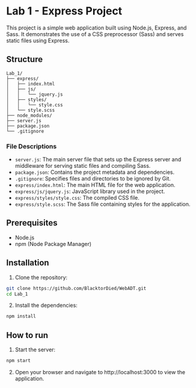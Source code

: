 # Lab 1 - Express Project
This project is a simple web application built using Node.js, Express, and Sass. It demonstrates the use of a CSS preprocessor (Sass) and serves static files using Express.

## Structure
```
Lab_1/
├── express/
│   ├── index.html
│   ├── js/
│   │   └── jquery.js
│   ├── styles/
│   │   └── style.css
│   └── style.scss
├── node_modules/
├── server.js
├── package.json
└── .gitignore
```

### File Descriptions
- `server.js`: The main server file that sets up the Express server and middleware for serving static files and compiling Sass.
- `package.json`: Contains the project metadata and dependencies.
- `.gitignore`: Specifies files and directories to be ignored by Git.
- `express/index.html`: The main HTML file for the web application.
- `express/js/jquery.js`: JavaScript library used in the project.
- `express/styles/style.css`: The compiled CSS file.
- `express/style.scss`: The Sass file containing styles for the application.

## Prerequisites
- Node.js
- npm (Node Package Manager)

## Installation
1. Clone the repository:
```bash
git clone https://github.com/BlacktorDied/WebADT.git
cd Lab_1
```

2. Install the dependencies:
```bash
npm install
```

## How to run
1. Start the server:
```bash
npm start
```

2. Open your browser and navigate to http://localhost:3000 to view the application.
